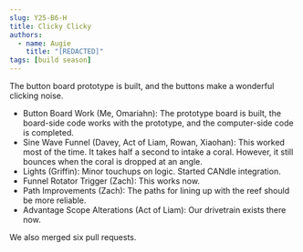 ```yaml
---
slug: Y25-B6-H
title: Clicky Clicky
authors:
  - name: Augie
    title: "[REDACTED]"
tags: [build season]
---
```

The button board prototype is built, and the buttons make a wonderful clicking noise.
* Button Board Work (Me, Omariahn): The prototype board is built, the board-side code works with the prototype, and the computer-side code is completed.
* Sine Wave Funnel (Davey, Act of Liam, Rowan, Xiaohan): This worked most of the time. It takes half a second to intake a coral. However, it still bounces when the coral is dropped at an angle.
* Lights (Griffin): Minor touchups on logic. Started CANdle integration. 
* Funnel Rotator Trigger (Zach): This works now. 
* Path Improvements (Zach): The paths for lining up with the reef should be more reliable.
* Advantage Scope Alterations (Act of Liam): Our drivetrain exists there now. 

We also merged six pull requests. 
